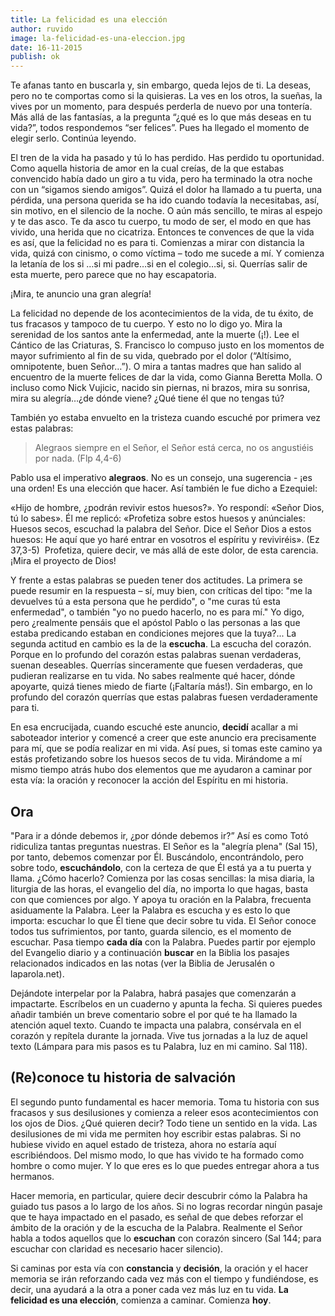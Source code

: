 ```yaml
---
title: La felicidad es una elección
author: ruvido
image: la-felicidad-es-una-eleccion.jpg
date: 16-11-2015
publish: ok
---
```


Te afanas tanto en buscarla y, sin embargo, queda lejos de ti. La deseas, pero no te comportas como si la quisieras. La ves en los otros, la sueñas, la vives por un momento, para después perderla de nuevo por una tontería. Más allá de las fantasías, a la pregunta “¿qué es lo que más deseas en tu vida?”, todos respondemos “ser felices”. Pues ha llegado el momento de elegir serlo. Continúa leyendo.

El tren de la vida ha pasado y tú lo has perdido. Has perdido tu oportunidad. Como aquella historia de amor en la cual creías, de la que estabas convencido había dado un giro a tu vida, pero ha terminado la otra noche con un “sigamos siendo amigos”. Quizá el dolor ha llamado a tu puerta, una pérdida, una persona querida se ha ido cuando todavía la necesitabas, así, sin motivo, en el silencio de la noche. O aún más sencillo, te miras al espejo y te das asco. Te da asco tu cuerpo, tu modo de ser, el modo en que has vivido, una herida que no cicatriza. Entonces te convences de que la vida es así, que la felicidad no es para ti. Comienzas a mirar con distancia la vida, quizá con cinismo, o como víctima – todo me sucede a mí. Y comienza la letanía de los si …si mi padre…si en el colegio…si, si. Querrías salir de esta muerte, pero parece que no hay escapatoria.

¡Mira, te anuncio una gran alegría!

La felicidad no depende de los acontecimientos de la vida, de tu éxito, de tus fracasos y tampoco de tu cuerpo. Y esto no lo digo yo. Mira la serenidad de los santos ante la enfermedad, ante la muerte (¡!). Lee el Cántico de las Criaturas, S. Francisco lo compuso justo en los momentos de mayor sufrimiento al fin de su vida, quebrado por el dolor (“Altísimo, omnipotente, buen Señor…”). O mira a tantas madres que han salido al encuentro de la muerte felices de dar la vida, como Gianna Beretta Molla. O incluso como Nick Vujicic, nacido sin piernas, ni brazos, mira su sonrisa, mira su alegría…¿de dónde viene? ¿Qué tiene él que no tengas tú? 

También yo estaba envuelto en la tristeza cuando escuché por primera vez estas palabras:

> Alegraos siempre en el Señor, el Señor está cerca, no os angustiéis por nada. (Flp 4,4-6)

Pablo usa el imperativo **alegraos**. No es un consejo, una sugerencia - ¡es una orden! Es una elección que hacer. Así también le fue dicho a Ezequiel:

«Hijo de hombre, ¿podrán revivir estos huesos?». Yo respondí: «Señor Dios, tú lo sabes». Él me replicó: «Profetiza sobre estos huesos y anúnciales: Huesos secos, escuchad la palabra del Señor. Dice el Señor Dios a estos huesos: He aquí que yo haré entrar en vosotros el espíritu y reviviréis». (Ez 37,3-5)  Profetiza, quiere decir, ve más allá de este dolor, de esta carencia. ¡Mira el proyecto de Dios!

Y frente a estas palabras se pueden tener dos actitudes. La primera se puede resumir en la respuesta – sí, muy bien, con críticas del tipo: "me la devuelves tú a esta persona que he perdido", o "me curas tú esta enfermedad", o también "yo no puedo hacerlo, no es para mí." Yo digo, pero ¿realmente pensáis que el apóstol Pablo o las personas a las que estaba predicando estaban en condiciones mejores que la tuya?... La segunda actitud en cambio es la de la **escucha**. La escucha del corazón. Porque en lo profundo del corazón estas palabras suenan verdaderas, suenan deseables. Querrías sinceramente que fuesen verdaderas, que pudieran realizarse en tu vida. No sabes realmente qué hacer, dónde apoyarte, quizá tienes miedo de fiarte (¡Faltaría más!). Sin embargo, en lo profundo del corazón querrías que estas palabras fuesen verdaderamente para ti.

En esa encrucijada, cuando escuché este anuncio, **decidí** acallar a mi saboteador interior y comencé a creer que este anuncio era precisamente para mí, que se podía realizar en mi vida. Así pues, si tomas este camino ya estás profetizando sobre los huesos secos de tu vida. Mirándome a mí mismo tiempo atrás hubo dos elementos que me ayudaron a caminar por esta vía: la oración y reconocer la acción del Espíritu en mi historia.


## Ora

"Para ir a dónde debemos ir, ¿por dónde debemos ir?” Así es como Totó ridiculiza tantas preguntas nuestras. El Señor es la "alegría plena" (Sal 15), por tanto, debemos comenzar por Él. Buscándolo, encontrándolo, pero sobre todo, **escuchándolo**, con la certeza de que Él está ya a tu puerta y llama. ¿Cómo hacerlo? Comienza por las cosas sencillas: la misa diaria, la liturgia de las horas, el evangelio del día, no importa lo que hagas, basta con que comiences por algo. Y apoya tu oración en la Palabra, frecuenta asiduamente la Palabra. Leer la Palabra es escucha y es esto lo que importa: escuchar lo que Él tiene que decir sobre tu vida. El Señor conoce todos tus sufrimientos, por tanto, guarda silencio, es el momento de escuchar. Pasa tiempo **cada día** con la Palabra. Puedes partir por ejemplo del Evangelio diario y a continuación **buscar**  en la Biblia los pasajes relacionados indicados en las notas (ver la Biblia de Jerusalén o laparola.net).


Dejándote interpelar por la Palabra, habrá pasajes que comenzarán a impactarte. Escríbelos en un cuaderno y apunta la fecha. Si quieres puedes añadir también un breve comentario sobre el por qué te ha llamado la atención aquel texto. Cuando te impacta una palabra, consérvala en el corazón y repítela durante la jornada. Vive tus jornadas a la luz de aquel texto (Lámpara para mis pasos es tu Palabra, luz en mi camino. Sal 118).

## (Re)conoce tu historia de salvación

El segundo punto fundamental es hacer memoria. Toma tu historia con sus fracasos y sus desilusiones y comienza a releer esos acontecimientos con los ojos de Dios. ¿Qué quieren decir? Todo tiene un sentido en la vida. Las desilusiones de mi vida me permiten hoy escribir estas palabras. Si no hubiese vivido en aquel estado de tristeza, ahora no estaría aquí escribiéndoos. Del mismo modo, lo que has vivido te ha formado como hombre o como mujer. Y lo que eres es lo que puedes entregar ahora a tus hermanos.

Hacer memoria, en particular, quiere decir descubrir cómo la Palabra ha guiado tus pasos a lo largo de los años. Si no logras recordar ningún pasaje que te haya impactado en el pasado, es señal de que debes reforzar el ámbito de la oración y de la escucha de la Palabra. Realmente el Señor habla a todos aquellos que lo **escuchan** con corazón sincero (Sal 144; para escuchar con claridad es necesario hacer silencio).

Si caminas por esta vía con **constancia** y **decisión**, la oración y el hacer memoria se irán reforzando cada vez más con el tiempo y fundiéndose, es decir, una ayudará a la otra a poner cada vez más luz en tu vida. **La felicidad es una elección**, comienza a caminar. Comienza **hoy**.